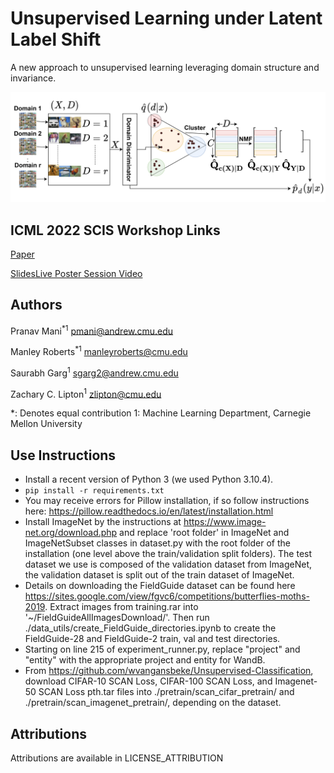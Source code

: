 # Unsupervised Learning under Latent Label Shift
A new approach to unsupervised learning leveraging domain structure and invariance.

![Figure 1](ddfa-graphic.png "Diagram of the DDFA procedure")

## ICML 2022 SCIS Workshop Links
[Paper](https://openreview.net/pdf?id=CbxgFfEEP7P)

[SlidesLive Poster Session Video](https://icml.cc/virtual/2022/workshop/13461#wse-detail-19178)

## Authors

Pranav Mani<sup>*</sup><sup>1</sup>
pmani@andrew.cmu.edu

Manley Roberts<sup>*</sup><sup>1</sup>
manleyroberts@cmu.edu
  
Saurabh Garg<sup>1</sup>
sgarg2@andrew.cmu.edu
  
Zachary C. Lipton<sup>1</sup>
zlipton@cmu.edu

\*: Denotes equal contribution
1: Machine Learning Department, Carnegie Mellon University

## Use Instructions

- Install a recent version of Python 3 (we used Python 3.10.4).
- `pip install -r requirements.txt`
- You may receive errors for Pillow installation, if so follow instructions here: https://pillow.readthedocs.io/en/latest/installation.html
- Install ImageNet by the instructions at https://www.image-net.org/download.php and replace 'root folder' in ImageNet and ImageNetSubset classes in dataset.py with the root folder of the installation (one level above the train/validation split folders). The test dataset we use is composed of the validation dataset from ImageNet, the validation dataset is split out of the train dataset of ImageNet.
- Details on downloading the FieldGuide dataset can be found here https://sites.google.com/view/fgvc6/competitions/butterflies-moths-2019. Extract images from training.rar into '~/FieldGuideAllImagesDownload/'. Then run ./data_utils/create_FieldGuide_directories.ipynb to create the FieldGuide-28 and FieldGuide-2 train, val and test directories.
- Starting on line 215 of experiment_runner.py, replace "project" and "entity" with the appropriate project and entity for WandB.
- From https://github.com/wvangansbeke/Unsupervised-Classification, download CIFAR-10 SCAN Loss, CIFAR-100 SCAN Loss, and Imagenet-50 SCAN Loss pth.tar files into ./pretrain/scan_cifar_pretrain/ and ./pretrain/scan_imagenet_pretrain/, depending on the dataset.

## Attributions

Attributions are available in LICENSE_ATTRIBUTION
